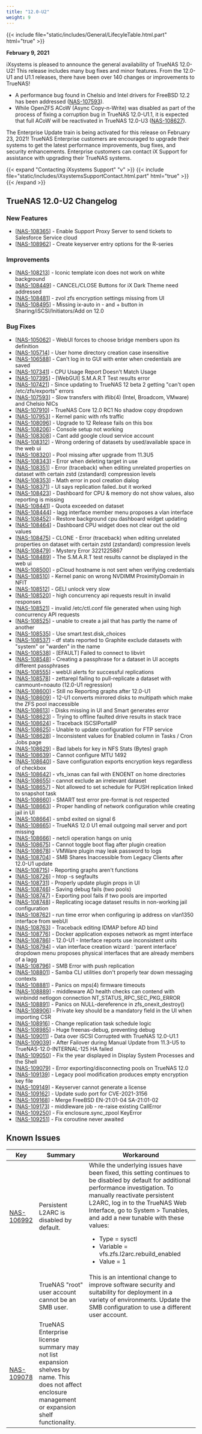 ```yaml
---
title: "12.0-U2"
weight: 9
---
```


{{< include file="static/includes/General/LifecyleTable.html.part" html="true" >}}

**February 9, 2021**

iXsystems is pleased to announce the general availability of TrueNAS 12.0-U2! This release includes many bug fixes and minor features. From the 12.0-U1 and U1.1 releases, there have been over 140 changes or improvements to TrueNAS!

<ul>
	<li>A performance bug found in Chelsio and Intel drivers for FreeBSD 12.2 has been addressed (<a href="https://jira.ixsystems.com/browse/NAS-107593" target="_blank">NAS-107593</a>).
</li>
<li>While OpenZFS ACoW (Async Copy-n-Write) was disabled as part of the process of fixing a corruption bug in TrueNAS 12.0-U1.1, it is expected that full ACoW will be reactivated in TrueNAS 12.0-U3 (<a href="https://jira.ixsystems.com/browse/NAS-108627" target="_blank">NAS-108627</a>).
</li>
</ul>

The Enterprise Update train is being activated for this release on February 23, 2021! TrueNAS Enterprise customers are encouraged to upgrade their systems to get the latest performance improvements, bug fixes, and security enhancements. Enterprise customers can contact iX Support for assistance with upgrading their TrueNAS systems.

{{< expand "Contacting iXsystems Support" "v" >}}
{{< include file="static/includes/iXsystemsSupportContact.html.part" html="true" >}}
{{< /expand >}}

## TrueNAS 12.0-U2 Changelog

### New Features 

<ul>
<li>[<a href='https://jira.ixsystems.com/browse/NAS-108365'>NAS-108365</a>] -         Enable Support Proxy Server to send tickets to Salesforce Service cloud
</li>
<li>[<a href='https://jira.ixsystems.com/browse/NAS-108962'>NAS-108962</a>] -         Create keyserver entry options for the R-series
</li>
</ul>  

### Improvements

<ul>
<li>[<a href='https://jira.ixsystems.com/browse/NAS-108213'>NAS-108213</a>] -         Iconic template icon does not work on white background
</li>
<li>[<a href='https://jira.ixsystems.com/browse/NAS-108449'>NAS-108449</a>] -         CANCEL/CLOSE Buttons for iX Dark Theme need addressed 
</li>
<li>[<a href='https://jira.ixsystems.com/browse/NAS-108481'>NAS-108481</a>] -         zvol zfs encryption settings missing from UI
</li>
<li>[<a href='https://jira.ixsystems.com/browse/NAS-108495'>NAS-108495</a>] -         Missing ix-auto in - and + button in Sharing/iSCSI/Initiators/Add on 12.0
</li>
</ul>

### Bug Fixes

<ul>
<li>[<a href='https://jira.ixsystems.com/browse/NAS-105062'>NAS-105062</a>] -         WebUI forces to choose bridge members upon its definition
</li>
<li>[<a href='https://jira.ixsystems.com/browse/NAS-105714'>NAS-105714</a>] -         User home directory creation case insensitive
</li>
<li>[<a href='https://jira.ixsystems.com/browse/NAS-106588'>NAS-106588</a>] -         Can't log in to GUI with enter when credentials are saved
</li>
<li>[<a href='https://jira.ixsystems.com/browse/NAS-107341'>NAS-107341</a>] -         CPU Usage Report Doesn't Match Usage
</li>
<li>[<a href='https://jira.ixsystems.com/browse/NAS-107395'>NAS-107395</a>] -         [WebGUI] S.M.A.R.T Test results error
</li>
<li>[<a href='https://jira.ixsystems.com/browse/NAS-107421'>NAS-107421</a>] -         Since updating to TrueNAS 12 beta 2 getting "can't open /etc/zfs/exports" errors
</li>
<li>[<a href='https://jira.ixsystems.com/browse/NAS-107593'>NAS-107593</a>] -         Slow transfers with iflib(4) (Intel, Broadcom, VMware) and Chelsio NICs
</li>
<li>[<a href='https://jira.ixsystems.com/browse/NAS-107910'>NAS-107910</a>] -         TrueNAS Core 12.0 RC1 No shadow copy dropdown
</li>
<li>[<a href='https://jira.ixsystems.com/browse/NAS-107953'>NAS-107953</a>] -         Kernel panic with nfs traffic
</li>
<li>[<a href='https://jira.ixsystems.com/browse/NAS-108096'>NAS-108096</a>] -         Upgrade to 12 Release fails on this box
</li>
<li>[<a href='https://jira.ixsystems.com/browse/NAS-108206'>NAS-108206</a>] -         Console setup not working
</li>
<li>[<a href='https://jira.ixsystems.com/browse/NAS-108308'>NAS-108308</a>] -         Cant add google cloud service account
</li>
<li>[<a href='https://jira.ixsystems.com/browse/NAS-108312'>NAS-108312</a>] -         Wrong ordering of datasets by used/available space in the web ui
</li>
<li>[<a href='https://jira.ixsystems.com/browse/NAS-108320'>NAS-108320</a>] -         Pool missing after upgrade from 11.3U5
</li>
<li>[<a href='https://jira.ixsystems.com/browse/NAS-108343'>NAS-108343</a>] -         Error when deleting target in use
</li>
<li>[<a href='https://jira.ixsystems.com/browse/NAS-108351'>NAS-108351</a>] -         Error (traceback) when editing unrelated properties on dataset with certain zstd (zstandard) compression levels
</li>
<li>[<a href='https://jira.ixsystems.com/browse/NAS-108353'>NAS-108353</a>] -         Math error in pool creation dialog
</li>
<li>[<a href='https://jira.ixsystems.com/browse/NAS-108371'>NAS-108371</a>] -         UI says replication failed..but it worked
</li>
<li>[<a href='https://jira.ixsystems.com/browse/NAS-108423'>NAS-108423</a>] -         Dashboard for CPU & memory do not show values, also reporting is missing
</li>
<li>[<a href='https://jira.ixsystems.com/browse/NAS-108441'>NAS-108441</a>] -         Quota exceeded on dataset
</li>
<li>[<a href='https://jira.ixsystems.com/browse/NAS-108444'>NAS-108444</a>] -         lagg interface member menu proposes a vlan interface
</li>
<li>[<a href='https://jira.ixsystems.com/browse/NAS-108452'>NAS-108452</a>] -         Restore background cpu dashboard widget updating
</li>
<li>[<a href='https://jira.ixsystems.com/browse/NAS-108464'>NAS-108464</a>] -         Dashboard CPU widget does not clear out the old values
</li>
<li>[<a href='https://jira.ixsystems.com/browse/NAS-108475'>NAS-108475</a>] -         CLONE - Error (traceback) when editing unrelated properties on dataset with certain zstd (zstandard) compression levels
</li>
<li>[<a href='https://jira.ixsystems.com/browse/NAS-108479'>NAS-108479</a>] -         Mystery Error 3221225867
</li>
<li>[<a href='https://jira.ixsystems.com/browse/NAS-108489'>NAS-108489</a>] -         The S.M.A.R.T test results cannot be displayed in the web ui
</li>
<li>[<a href='https://jira.ixsystems.com/browse/NAS-108500'>NAS-108500</a>] -         pCloud hostname is not sent when verifying credentials
</li>
<li>[<a href='https://jira.ixsystems.com/browse/NAS-108510'>NAS-108510</a>] -         Kernel panic on wrong NVDIMM ProximityDomain in NFIT
</li>
<li>[<a href='https://jira.ixsystems.com/browse/NAS-108512'>NAS-108512</a>] -         GELI unlock very slow
</li>
<li>[<a href='https://jira.ixsystems.com/browse/NAS-108520'>NAS-108520</a>] -         high concurrency api requests result in invalid responses
</li>
<li>[<a href='https://jira.ixsystems.com/browse/NAS-108521'>NAS-108521</a>] -         invalid /etc/ctl.conf file generated when using high concurrency API requests
</li>
<li>[<a href='https://jira.ixsystems.com/browse/NAS-108525'>NAS-108525</a>] -         unable to create a jail that has partly the name of another
</li>
<li>[<a href='https://jira.ixsystems.com/browse/NAS-108535'>NAS-108535</a>] -         Use smart.test.disk_choices
</li>
<li>[<a href='https://jira.ixsystems.com/browse/NAS-108537'>NAS-108537</a>] -         df stats reported to Graphite exclude datasets with "system" or "warden" in the name
</li>
<li>[<a href='https://jira.ixsystems.com/browse/NAS-108538'>NAS-108538</a>] -         [EFAULT] Failed to connect to libvirt
</li>
<li>[<a href='https://jira.ixsystems.com/browse/NAS-108548'>NAS-108548</a>] -         Creating a passphrase for a dataset in UI accepts different passphrases
</li>
<li>[<a href='https://jira.ixsystems.com/browse/NAS-108555'>NAS-108555</a>] -         webUi alerts for successful replications
</li>
<li>[<a href='https://jira.ixsystems.com/browse/NAS-108578'>NAS-108578</a>] -         zettarepl failing to pull-replicate a dataset with canmount=noauto (12.0-U1 regression)
</li>
<li>[<a href='https://jira.ixsystems.com/browse/NAS-108600'>NAS-108600</a>] -         Still no Reporting graphs after 12.0-U1
</li>
<li>[<a href='https://jira.ixsystems.com/browse/NAS-108609'>NAS-108609</a>] -         12-U1 converts mirrored disks to multipath which make the ZFS pool inaccessible 
</li>
<li>[<a href='https://jira.ixsystems.com/browse/NAS-108613'>NAS-108613</a>] -         Disks missing in UI and Smart generates error
</li>
<li>[<a href='https://jira.ixsystems.com/browse/NAS-108623'>NAS-108623</a>] -         Trying to offline faulted drive results in stack trace
</li>
<li>[<a href='https://jira.ixsystems.com/browse/NAS-108624'>NAS-108624</a>] -         Traceback ISCSIPortalIP
</li>
<li>[<a href='https://jira.ixsystems.com/browse/NAS-108625'>NAS-108625</a>] -         Unable to update configuration for FTP service
</li>
<li>[<a href='https://jira.ixsystems.com/browse/NAS-108628'>NAS-108628</a>] -         Inconsistent values for Enabled column in Tasks / Cron Jobs page
</li>
<li>[<a href='https://jira.ixsystems.com/browse/NAS-108629'>NAS-108629</a>] -         Bad labels for key in NFS Stats (Bytes) graph
</li>
<li>[<a href='https://jira.ixsystems.com/browse/NAS-108639'>NAS-108639</a>] -         Cannot configure MTU  1492
</li>
<li>[<a href='https://jira.ixsystems.com/browse/NAS-108640'>NAS-108640</a>] -         Save configuration exports encryption keys regardless of checkbox
</li>
<li>[<a href='https://jira.ixsystems.com/browse/NAS-108642'>NAS-108642</a>] -         vfs_ixnas can fail with ENOENT on home directories
</li>
<li>[<a href='https://jira.ixsystems.com/browse/NAS-108655'>NAS-108655</a>] -         cannot exclude an irrelevant dataset
</li>
<li>[<a href='https://jira.ixsystems.com/browse/NAS-108657'>NAS-108657</a>] -         Not allowed to set schedule for PUSH replication linked to snapshot task
</li>
<li>[<a href='https://jira.ixsystems.com/browse/NAS-108660'>NAS-108660</a>] -         SMART test error pre-format is not respected
</li>
<li>[<a href='https://jira.ixsystems.com/browse/NAS-108663'>NAS-108663</a>] -         Proper handling of network configuration while creating jail in UI
</li>
<li>[<a href='https://jira.ixsystems.com/browse/NAS-108664'>NAS-108664</a>] -         smbd exited on signal 6
</li>
<li>[<a href='https://jira.ixsystems.com/browse/NAS-108665'>NAS-108665</a>] -         TrueNAS 12.0 U1 email outgoing mail server and port missing 
</li>
<li>[<a href='https://jira.ixsystems.com/browse/NAS-108666'>NAS-108666</a>] -         netcli operation hangs on uniq
</li>
<li>[<a href='https://jira.ixsystems.com/browse/NAS-108675'>NAS-108675</a>] -         Cannot toggle boot flag after plugin creation
</li>
<li>[<a href='https://jira.ixsystems.com/browse/NAS-108678'>NAS-108678</a>] -         VMWare plugin may leak password to logs
</li>
<li>[<a href='https://jira.ixsystems.com/browse/NAS-108704'>NAS-108704</a>] -         SMB Shares Inaccessible from Legacy Clients after 12.0-U1 update
</li>
<li>[<a href='https://jira.ixsystems.com/browse/NAS-108715'>NAS-108715</a>] -         Reporting graphs aren't functions
</li>
<li>[<a href='https://jira.ixsystems.com/browse/NAS-108726'>NAS-108726</a>] -         htop -s segfaults
</li>
<li>[<a href='https://jira.ixsystems.com/browse/NAS-108731'>NAS-108731</a>] -         Properly update plugin props in UI
</li>
<li>[<a href='https://jira.ixsystems.com/browse/NAS-108746'>NAS-108746</a>] -         Saving debug fails (two pools)
</li>
<li>[<a href='https://jira.ixsystems.com/browse/NAS-108747'>NAS-108747</a>] -         Exporting pool fails if two pools are imported
</li>
<li>[<a href='https://jira.ixsystems.com/browse/NAS-108748'>NAS-108748</a>] -         Replicating iocage dataset results in non-working jail configuration
</li>
<li>[<a href='https://jira.ixsystems.com/browse/NAS-108762'>NAS-108762</a>] -         run time error when configuring ip address on vlan1350 interface from webUI
</li>
<li>[<a href='https://jira.ixsystems.com/browse/NAS-108763'>NAS-108763</a>] -         Traceback editing IDMAP before AD bind
</li>
<li>[<a href='https://jira.ixsystems.com/browse/NAS-108776'>NAS-108776</a>] -         Docker application exposes network as mgmt interface
</li>
<li>[<a href='https://jira.ixsystems.com/browse/NAS-108786'>NAS-108786</a>] -          12.0-U1 - Interface reports use inconsistent units
</li>
<li>[<a href='https://jira.ixsystems.com/browse/NAS-108794'>NAS-108794</a>] -         vlan interface creation wizard : 'parent interface' dropdown menu proposes physical interfaces that are already members of a lagg
</li>
<li>[<a href='https://jira.ixsystems.com/browse/NAS-108796'>NAS-108796</a>] -         SMB Error with push replication
</li>
<li>[<a href='https://jira.ixsystems.com/browse/NAS-108801'>NAS-108801</a>] -         Samba CLI utilities don't properly tear down messaging contexts
</li>
<li>[<a href='https://jira.ixsystems.com/browse/NAS-108881'>NAS-108881</a>] -         Panics on mps(4) firmware timeouts
</li>
<li>[<a href='https://jira.ixsystems.com/browse/NAS-108889'>NAS-108889</a>] -         middleware AD health checks can contend with winbindd netlogon connection NT_STATUS_RPC_SEC_PKG_ERROR
</li>
<li>[<a href='https://jira.ixsystems.com/browse/NAS-108891'>NAS-108891</a>] -         Panics on NULL-dereference in zfs_onexit_destroy()
</li>
<li>[<a href='https://jira.ixsystems.com/browse/NAS-108906'>NAS-108906</a>] -         Private key should be a mandatory field in the UI when importing CSR
</li>
<li>[<a href='https://jira.ixsystems.com/browse/NAS-108916'>NAS-108916</a>] -         Change replication task schedule logic
</li>
<li>[<a href='https://jira.ixsystems.com/browse/NAS-108985'>NAS-108985</a>] -         Huge freenas-debug, preventing debug
</li>
<li>[<a href='https://jira.ixsystems.com/browse/NAS-109011'>NAS-109011</a>] -         Data over iSCSI Corrupted with TrueNAS 12.0-U1.1
</li>
<li>[<a href='https://jira.ixsystems.com/browse/NAS-109039'>NAS-109039</a>] -         After Failover during Manual Update from 11.3-U5 to TrueNAS-12.0-INTERNAL-125 HA failed
</li>
<li>[<a href='https://jira.ixsystems.com/browse/NAS-109050'>NAS-109050</a>] -         Fix the year displayed in Display System Processes and the Shell
</li>
<li>[<a href='https://jira.ixsystems.com/browse/NAS-109079'>NAS-109079</a>] -         Error exporting/disconnecting pools on TrueNAS 12.0
</li>
<li>[<a href='https://jira.ixsystems.com/browse/NAS-109139'>NAS-109139</a>] -         Legacy pool modification produces empty encryption key file
</li>
<li>[<a href='https://jira.ixsystems.com/browse/NAS-109149'>NAS-109149</a>] -         Keyserver cannot generate a license
</li>
<li>[<a href='https://jira.ixsystems.com/browse/NAS-109162'>NAS-109162</a>] -         Update sudo port for CVE-2021-3156
</li>
<li>[<a href='https://jira.ixsystems.com/browse/NAS-109168'>NAS-109168</a>] -         Merge FreeBSD EN-21:01-04 SA-21:01-02
</li>
<li>[<a href='https://jira.ixsystems.com/browse/NAS-109173'>NAS-109173</a>] -         middleware job - re-raise existing CallError
</li>
<li>[<a href='https://jira.ixsystems.com/browse/NAS-109250'>NAS-109250</a>] -         Fix enclosure.sync_zpool KeyError
</li>
<li>[<a href='https://jira.ixsystems.com/browse/NAS-109251'>NAS-109251</a>] -         Fix coroutine never awaited
</li>
</ul>

## Known Issues

<body class="ql-editor ql-editor-view" style="font-size:14px;">
    <html>
        <body>
            <table width="100%">
                <thead>
                  <tr><th>Key</th><th>Summary</th><th>Workaround</th></tr>
                </thead>
                <tbody>
                 <tr><td><a href="https://jira.ixsystems.com/browse/NAS-106992" target="_blank">NAS-106992</a></td><td>Persistent L2ARC is disabled by default.</td><td>While the underlying issues have been fixed, this setting continues to be disabled by default for additional performance investigation. To manually reactivate persistent L2ARC, log in to the TrueNAS Web Interface, go to System > Tunables, and add a new tunable with these values:<ul>
		    				<li>Type = sysctl</li>
		    				<li>Variable = vfs.zfs.l2arc.rebuild_enabled</li>
		    				<li>Value = 1</li>
		    			</ul>
</td></tr>
<tr>
			<td></td>
			<td>TrueNAS "root" user account cannot be an SMB user.</td>
			<td>This is an intentional change to improve software security and suitability for deployment in a variety of environments. Update the SMB configuration to use a different user account.</td>
		    </tr>
		      <tr><td><a href="https://jira.ixsystems.com/browse/NAS-109078" target="_blank">NAS-109078</a></td><td>TrueNAS Enterprise license summary may not list expansion shelves by name. This does not affect enclosure management or expansion shelf functionality.</td><td></td>
            	   </tbody>
            </table>
        </body>
    </html>
